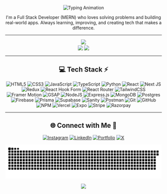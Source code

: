 <!-- Intro -->
<p align="center">
  <img src="https://readme-typing-svg.herokuapp.com?font=Fira+Code&size=30&pause=1000&color=a270f8&center=true&vCenter=true&width=600&lines=Hello+there!;I'm+Yash+Bhut" alt="Typing Animation" />
</p>
<p align="center">
  I'm a Full Stack Developer (MERN) who loves solving problems and building real-world apps. Always learning, improving, and creating tech that makes a difference.
</p>

---

<!-- Stats -->
<div align="center">
  <img src="https://github-readme-stats.vercel.app/api?username=Yashh1524&theme=aura&hide_border=true&include_all_commits=true&count_private=ture" width="55%" /> </br>
  <img src="https://github-readme-streak-stats.herokuapp.com/?user=Yashh1524&theme=aura&hide_border=true" width="50%" />
  <img src="https://github-readme-stats.vercel.app/api/top-langs/?username=Yashh1524&theme=aura&hide_border=true&include_all_commits=true&count_private=true&layout=compact" width="36%" /> </br>
</div>

---

<!-- Tech Stack -->
<div align="center">
  
## 💻 Tech Stack ⚡
![HTML5](https://img.shields.io/badge/html5-%23E34F26.svg?style=for-the-badge&logo=html5&logoColor=white)
![CSS3](https://img.shields.io/badge/css3-%231572B6.svg?style=for-the-badge&logo=css3&logoColor=white)
![JavaScript](https://img.shields.io/badge/javascript-%23323330.svg?style=for-the-badge&logo=javascript&logoColor=%23F7DF1E)
![TypeScript](https://img.shields.io/badge/typescript-%23007ACC.svg?style=for-the-badge&logo=typescript&logoColor=white)
![Python](https://img.shields.io/badge/python-3670A0?style=for-the-badge&logo=python&logoColor=ffdd54)
![React](https://img.shields.io/badge/react-%2320232a.svg?style=for-the-badge&logo=react&logoColor=%2361DAFB)
![Next JS](https://img.shields.io/badge/Next-black?style=for-the-badge&logo=next.js&logoColor=white)
![Redux](https://img.shields.io/badge/redux-%23593d88.svg?style=for-the-badge&logo=redux&logoColor=white)
![React Hook Form](https://img.shields.io/badge/React%20Hook%20Form-%23EC5990.svg?style=for-the-badge&logo=reacthookform&logoColor=white)
![React Router](https://img.shields.io/badge/React_Router-CA4245?style=for-the-badge&logo=react-router&logoColor=white)
![TailwindCSS](https://img.shields.io/badge/tailwindcss-%2338B2AC.svg?style=for-the-badge&logo=tailwind-css&logoColor=white)
![Framer Motion](https://img.shields.io/badge/Framer%20Motion-0055FF?style=for-the-badge&logo=framer&logoColor=white)
![GSAP](https://img.shields.io/badge/GSAP-88CE02?style=for-the-badge&logo=greensock&logoColor=white)
![NodeJS](https://img.shields.io/badge/node.js-6DA55F?style=for-the-badge&logo=node.js&logoColor=white)
![Express.js](https://img.shields.io/badge/express.js-%23404d59.svg?style=for-the-badge&logo=express&logoColor=%2361DAFB)
![MongoDB](https://img.shields.io/badge/MongoDB-%234ea94b.svg?style=for-the-badge&logo=mongodb&logoColor=white)
![Postgres](https://img.shields.io/badge/postgres-%23316192.svg?style=for-the-badge&logo=postgresql&logoColor=white)
![Firebase](https://img.shields.io/badge/firebase-a08021?style=for-the-badge&logo=firebase&logoColor=ffcd34)
![Prisma](https://img.shields.io/badge/Prisma-3982CE?style=for-the-badge&logo=Prisma&logoColor=white)
![Supabase](https://img.shields.io/badge/Supabase-3ECF8E?style=for-the-badge&logo=supabase&logoColor=white)
![Sanity](https://img.shields.io/badge/Sanity-FF4A3C?style=for-the-badge&logo=sanity&logoColor=white)
![Postman](https://img.shields.io/badge/Postman-FF6C37?style=for-the-badge&logo=postman&logoColor=white)
![Git](https://img.shields.io/badge/git-%23F05033.svg?style=for-the-badge&logo=git&logoColor=white)
![GitHub](https://img.shields.io/badge/github-%23121011.svg?style=for-the-badge&logo=github&logoColor=white)
![NPM](https://img.shields.io/badge/NPM-%23CB3837.svg?style=for-the-badge&logo=npm&logoColor=white)
![Vercel](https://img.shields.io/badge/vercel-%23000000.svg?style=for-the-badge&logo=vercel&logoColor=white)
![Expo](https://img.shields.io/badge/Expo-000020?style=for-the-badge&logo=expo&logoColor=white)
![Stripe](https://img.shields.io/badge/Stripe-008CDD?style=for-the-badge&logo=stripe&logoColor=white)
![Razorpay](https://img.shields.io/badge/Razorpay-02042B?style=for-the-badge&logo=razorpay&logoColor=white)


</div>

---

<!-- Social connections -->
<div align="center">

## 🌐 Connect with Me 🍬

[![Instagram](https://img.shields.io/badge/Instagram-%23E4405F.svg?style=for-the-badge&logo=Instagram&logoColor=white)](https://www.instagram.com/dev.yashh1524/)
[![LinkedIn](https://img.shields.io/badge/LinkedIn-%230077B5.svg?style=for-the-badge&logo=LinkedIn&logoColor=white)](https://www.linkedin.com/in/yashh1524/)
[![Portfolio](https://img.shields.io/badge/Portfolio-121212.svg?style=for-the-badge&logo=About.me&logoColor=white)](https://www.yashh1524.com/)
[![X](https://img.shields.io/badge/X-black.svg?style=for-the-badge&logo=X&logoColor=white)](https://x.com/YaShh1524)

</div>



<picture>
  <source media="(prefers-color-scheme: dark)" srcset="https://raw.githubusercontent.com/Yashh1524/Yashh1524/output/github-snake-dark.svg" />
  <source media="(prefers-color-scheme: light)" srcset="https://raw.githubusercontent.com/Yashh1524/Yashh1524/output/github-snake.svg" />
  <img alt="github-snake" src="https://raw.githubusercontent.com/Yashh1524/Yashh1524/output/github-snake.svg" />
</picture>


<!-- Visit Counter -->
<div align="center">
  
  [![](https://visitcount.itsvg.in/api?id=Yashh1524&icon=10&color=6)](https://visitcount.itsvg.in)
</div>
